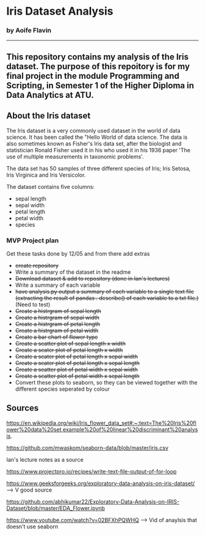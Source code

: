 # Iris Dataset Analysis
### by Aoife Flavin 
---
This repository contains my analysis of the Iris dataset. The purpose of this repoitory is for my final project in the module Programming and Scripting, in Semester 1 of the Higher Diploma in Data Analytics at ATU.
---
## About the Iris dataset
The Iris dataset is a very commonly used dataset in the world of data science. It has been called the "Hello World of data science. The data is also sometimes known as  Fisher's Iris data set, after the biologist and statistician Ronald Fisher used it in his who used it in his 1936 paper 'The use of multiple measurements in taxonomic problems'.

The data set has 50 samples of three different species of Iris; Iris Setosa, Iris Virginica and Iris Versicolor.

The dataset contains five columns:
* sepal length
* sepal width
* petal length
* petal width
* species







### MVP Project plan
Get these tasks done by 12/05 and from there add extras
* ~~create repository~~
* Write a summary of the dataset in the readme
* ~~Download dataset & add to repository (done in Ian's lectures)~~
* Write a summary of each variable
* ~~have analysis.py output a summary of each variable to a single text file (extracting the result of pandas . describe() of each variable to a txt file.)~~ (Need to test)
* ~~Create a histrgram of sepal length~~
* ~~Create a histrgram of sepal width~~
* ~~Create a histrgram of petal length~~
* ~~Create a histrgram of petal width~~
* ~~Create a bar chart of flower type~~
* ~~Create a scatter plot of sepal length x width~~
* ~~Create a scater plot of petal length x width~~
* ~~Create a scater plot of petal length x sepal width~~
* ~~Create a scater plot of petal length x sepal length~~
* ~~Create a scatter plot of petal width x sepal width~~
* ~~Create a scatter plot of petal width x sepal length~~
* Convert these plots to seaborn, so they can be viewed together with the different species seperated by colour


## Sources
https://en.wikipedia.org/wiki/Iris_flower_data_set#:~:text=The%20Iris%20flower%20data%20set,example%20of%20linear%20discriminant%20analysis.

https://github.com/mwaskom/seaborn-data/blob/master/iris.csv

Ian's lecture notes as a source

https://www.projectpro.io/recipes/write-text-file-output-of-for-loop

https://www.geeksforgeeks.org/exploratory-data-analysis-on-iris-dataset/ --> V good source

https://github.com/abhikumar22/Exploratory-Data-Analysis-on-IRIS-Dataset/blob/master/EDA_Flower.ipynb

https://www.youtube.com/watch?v=02BFXhPQWHQ --> Vid of anaylsis that doesn't use seaborn
